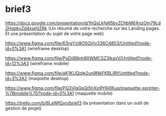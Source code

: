 # brief3
https://docs.google.com/presentation/d/1hQsLkfg65bvZChbM6XnzOln79Ld2HgpkvZd4xwhIZRk (Un résumé de votre recherche sur les Landing pages. Et une présentation du sujet de votre page web)


https://www.figma.com/file/63rgYzi8O5QVlv336C4853/Untitled?node-id=0%3A1 (wireframe desktop)


https://www.figma.com/file/PoDiiB8nh9XWMCSZ3jkaxV/Untitled?node-id=12%3A3 (wireframe mobile)


https://www.figma.com/file/aK1KUQqle2un9NkFKBLiRf/Untitled?node-id=3%3A2 (maquette desktop) 


https://www.figma.com/file/PQ3VlqGpQi5hXp9Y6j0Kuq/maquette-sprinter-%7Bmobile%7D?node-id=0%3A1 (maquette mobile) 


https://trello.com/b/6LeWfQxn/brief3 (la présentation dans un outil de gestion de projet)
